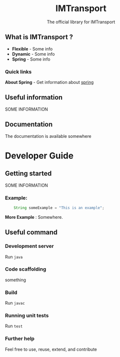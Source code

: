 <p align="center">
  <h1 align="center">IMTransport</h1>
  <p align="center">The official library for IMTransport</p>
</p>


## What is IMTransport ?

- **Flexible** - Some info
- **Dynamic** - Some info
- **Spring** - Some info


### Quick links

**About Spring** - Get information about [spring](https://spring.io/)

## Useful information

SOME INFORMATION

## Documentation
The documentation is available somewhere

# Developer Guide

## Getting started

SOME INFORMATION

### Example:
```java
    String someExample = "This is an example";
```

**More Example** : Somewhere.

## Useful command
### Development server

Run `java `

### Code scaffolding

something

### Build

Run `javac `

### Running unit tests

Run `test`

### Further help

Feel free to use, reuse, extend, and contribute
